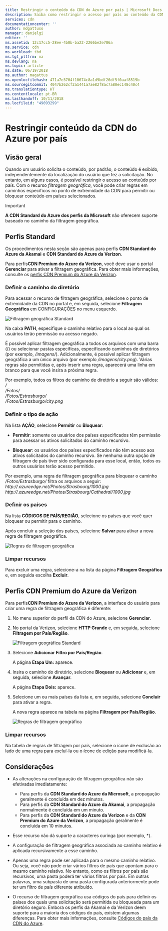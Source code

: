 ```yaml
---
title: Restringir o conteúdo da CDN do Azure por país | Microsoft Docs
description: Saiba como restringir o acesso por país ao conteúdo da CDN do Azure usando o recurso de filtragem geográfica.
services: cdn
documentationcenter: ''
author: mdgattuso
manager: danielgi
editor: ''
ms.assetid: 12c17cc5-28ee-4b0b-ba22-2266be2e786a
ms.service: cdn
ms.workload: tbd
ms.tgt_pltfrm: na
ms.devlang: na
ms.topic: article
ms.date: 06/19/2018
ms.author: magattus
ms.openlocfilehash: 471a7e3704f10674c8a1d9bdf26df5f0aaf8519b
ms.sourcegitcommit: 4047b262cf2a1441a7ae82f8ac7a80ec148c40c4
ms.translationtype: HT
ms.contentlocale: pt-BR
ms.lasthandoff: 10/11/2018
ms.locfileid: "49093299"
---
```

# <a name="restrict-azure-cdn-content-by-country"></a>Restringir conteúdo da CDN do Azure por país

## <a name="overview"></a>Visão geral
Quando um usuário solicita o conteúdo, por padrão, o conteúdo é exibido, independentemente da localização do usuário que fez a solicitação. No entanto, em alguns casos, é possível restringir o acesso ao conteúdo por país. Com o recurso *filtragem geográfica*, você pode criar regras em caminhos específicos no ponto de extremidade da CDN para permitir ou bloquear conteúdo em países selecionados.

> [!IMPORTANT]
> **A CDN Standard do Azure dos perfis da Microsoft** não oferecem suporte baseado no caminho da filtragem geográfica.
> 

## <a name="standard-profiles"></a>Perfis Standard
Os procedimentos nesta seção são apenas para perfis **CDN Standard do Azure da Akamai** e **CDN Standard do Azure da Verizon**. 

Para perfis**CDN Premium do Azure da Verizon**, você deve usar o portal **Gerenciar** para ativar a filtragem geográfica. Para obter mais informações, consulte os [perfis CDN Premium do Azure da Verizon](#azure-cdn-premium-from-verizon-profiles).

### <a name="define-the-directory-path"></a>Definir o caminho do diretório
Para acessar o recurso de filtragem geográfica, selecione o ponto de extremidade da CDN no portal e, em seguida, selecione **Filtragem Geográfica** em CONFIGURAÇÕES no menu esquerdo. 

![Filtragem geográfica Standard](./media/cdn-filtering/cdn-geo-filtering-standard.png)

Na caixa **PATH**, especifique o caminho relativo para o local ao qual os usuários terão permissão ou acesso negado. 

É possível aplicar filtragem geográfica a todos os arquivos com uma barra (/) ou selecionar pastas específicas, especificando caminhos de diretórios (por exemplo, */imagens/*). Adicionalmente, é possível aplicar filtragem geográfica a um único arquivo (por exemplo */imagens/city.png*). Várias regras são permitidas e, após inserir uma regra, aparecerá uma linha em branco para que você insira a próxima regra.

Por exemplo, todos os filtros de caminho de diretório a seguir são válidos:   
*/*                                 
*/Fotos/*     
*/Fotos/Estrasburgo/*     
*/Fotos/Estrasburgo/city.png*

### <a name="define-the-type-of-action"></a>Definir o tipo de ação

Na lista **AÇÃO**, selecione **Permitir** ou **Bloquear**: 

- **Permitir**: somente os usuários dos países especificados têm permissão para acessar os ativos solicitados do caminho recursivo.

- **Bloquear**: os usuários dos países especificados não têm acesso aos ativos solicitados do caminho recursivo. Se nenhuma outra opção de filtragem de país tiver sido configurada para esse local, então, todos os outros usuários terão acesso permitido.

Por exemplo, uma regra de filtragem geográfica para bloquear o caminho */Fotos/Estrasburgo/* filtra os arquivos a seguir:     
*http://<endpoint>.azureedge.net/Photos/Strasbourg/1000.jpg*
*http://<endpoint>.azureedge.net/Photos/Strasbourg/Cathedral/1000.jpg*

### <a name="define-the-countries"></a>Definir os países
Na lista **CÓDIGOS DE PAÍS/REGIÃO**, selecione os países que você quer bloquear ou permitir para o caminho. 

Após concluir a seleção dos países, selecione **Salvar** para ativar a nova regra de filtragem geográfica. 

![Regras de filtragem geográfica](./media/cdn-filtering/cdn-geo-filtering-rules.png)

### <a name="clean-up-resources"></a>Limpar recursos
Para excluir uma regra, selecione-a na lista da página **Filtragem Geográfica** e, em seguida escolha **Excluir**.

## <a name="azure-cdn-premium-from-verizon-profiles"></a>Perfis CDN Premium do Azure da Verizon
Para perfis**CDN Premium do Azure da Verizon**, a interface do usuário para criar uma regra de filtragem geográfica é diferente:

1. No menu superior do perfil da CDN do Azure, selecione **Gerenciar**.

2. No portal da Verizon, selecione **HTTP Grande** e, em seguida, selecione **Filtragem por País/Região**.

    ![Filtragem geográfica Standard](./media/cdn-filtering/cdn-geo-filtering-premium.png)

3. Selecione **Adicionar Filtro por País/Região**.

    A página **Etapa Um:** aparece.

4. Insira o caminho do diretório, selecione **Bloquear** ou **Adicionar** e, em seguida, selecione **Avançar**.

    A página **Etapa Dois:** aparece. 

5. Selecione um ou mais países da lista e, em seguida, selecione **Concluir** para ativar a regra. 
    
    A nova regra aparece na tabela na página **Filtragem por País/Região**.

    ![Regras de filtragem geográfica](./media/cdn-filtering/cdn-geo-filtering-premium-rules.png)

### <a name="clean-up-resources"></a>Limpar recursos
Na tabela de regras de filtragem por país, selecione o ícone de exclusão ao lado de uma regra para excluí-la ou o ícone de edição para modificá-la.

## <a name="considerations"></a>Considerações
* As alterações na configuração de filtragem geográfica não são efetivadas imediatamente:
   * Para perfis da **CDN Standard do Azure da Microsoft**, a propagação geralmente é concluída em dez minutos. 
   * Para perfis da **CDN Standard do Azure da Akamai**, a propagação normalmente é concluída em um minuto. 
   * Para perfis da **CDN Standard do Azure da Verizon** e da **CDN Premium do Azure da Verizon**, a propagação geralmente é concluída em 10 minutos. 
 
* Esse recurso não dá suporte a caracteres curinga (por exemplo, *).

* A configuração de filtragem geográfica associada ao caminho relativo é aplicada recursivamente a esse caminho.

* Apenas uma regra pode ser aplicada para o mesmo caminho relativo. Ou seja, você não pode criar vários filtros de país que apontam para o mesmo caminho relativo. No entanto, como os filtros por país são recursivos, uma pasta poderá ter vários filtros por país. Em outras palavras, uma subpasta de uma pasta configurada anteriormente pode ter um filtro de país diferente atribuído.

* O recurso de filtragem geográfica usa códigos do país para definir os países dos quais uma solicitação será permitida ou bloqueada para um diretório seguro. Embora os perfis da Akamai e da Verizon deem suporte para a maioria dos códigos do país, existem algumas diferenças. Para obter mais informações, consulte [Códigos do país da CDN do Azure](https://msdn.microsoft.com/library/mt761717.aspx). 

